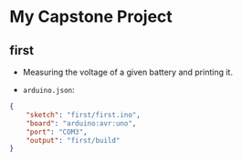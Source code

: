 # My Capstone Project

## first

- Measuring the voltage of a given battery and printing it.

- `arduino.json`:
```json
{
    "sketch": "first/first.ino",
    "board": "arduino:avr:uno",
    "port": "COM3",
    "output": "first/build"
}
```
